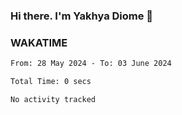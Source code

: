 ### Hi there. I'm Yakhya Diome 👋

### WAKATIME
<!--START_SECTION:waka-->

```txt
From: 28 May 2024 - To: 03 June 2024

Total Time: 0 secs

No activity tracked
```

<!--END_SECTION:waka-->
